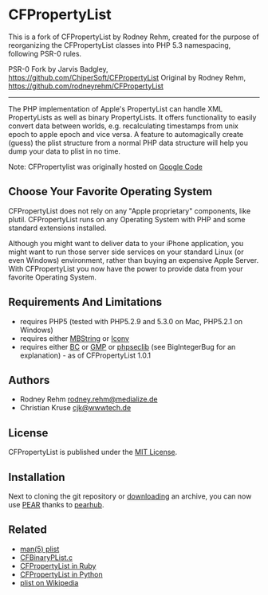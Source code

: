 # CFPropertyList

This is a fork of CFPropertyList by Rodney Rehm, created for the purpose of reorganizing the CFPropertyList classes into PHP 5.3 namespacing, following PSR-0 rules.

PSR-0 Fork by Jarvis Badgley, https://github.com/ChiperSoft/CFPropertyList
Original by Rodney Rehm, https://github.com/rodneyrehm/CFPropertyList

---

The PHP implementation of Apple's PropertyList can handle XML PropertyLists as well as binary PropertyLists. It offers functionality to easily convert data between worlds, e.g. recalculating timestamps from unix epoch to apple epoch and vice versa. A feature to automagically create (guess) the plist structure from a normal PHP data structure will help you dump your data to plist in no time.

Note: CFPropertylist was originally hosted on [Google Code](http://code.google.com/p/cfpropertylist/)

## Choose Your Favorite Operating System

CFPropertyList does not rely on any "Apple proprietary" components, like plutil. CFPropertyList runs on any Operating System with PHP and some standard extensions installed.

Although you might want to deliver data to your iPhone application, you might want to run those server side services on your standard Linux (or even Windows) environment, rather than buying an expensive Apple Server. With CFPropertyList you now have the power to provide data from your favorite Operating System.

## Requirements And Limitations

* requires PHP5 (tested with PHP5.2.9 and 5.3.0 on Mac, PHP5.2.1 on Windows)
* requires either [MBString](http://php.net/mbstring) or [Iconv](http://php.net/iconv)
* requires either [BC](http://php.net/bc) or [GMP](http://php.net/gmp) or [phpseclib](http://phpseclib.sourceforge.net/) (see BigIntegerBug for an explanation) - as of CFPropertyList 1.0.1

## Authors

- Rodney Rehm <rodney.rehm@medialize.de>
- Christian Kruse <cjk@wwwtech.de>

## License

CFPropertyList is published under the [MIT License](http://www.opensource.org/licenses/mit-license.php).

## Installation

Next to cloning the git repository or [downloading](https://github.com/rodneyrehm/CFPropertyList/archives/master) an archive, you can now use [PEAR](http://www.pearhub.org/projects/CFPropertyList) thanks to [pearhub](https://github.com/troelskn/pearhub).

## Related

* [man(5) plist](http://developer.apple.com/documentation/Darwin/Reference/ManPages/man5/plist.5.html)
* [CFBinaryPList.c](http://www.opensource.apple.com/source/CF/CF-476.15/CFBinaryPList.c)
* [CFPropertyList in Ruby](http://rubyforge.org/projects/cfpropertylist/)
* [CFPropertyList in Python](https://github.com/bencochran/CFPropertyList)
* [plist on Wikipedia](http://en.wikipedia.org/wiki/Plist)
